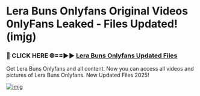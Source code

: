 # Lera Buns Onlyfans Original Videos 0nlyFans Leaked - Files Updated! (imjg)

<h3>🔴 CLICK HERE 🌐==►► <a href="https://tinyurl.com/2m67pmp6" rel="nofollow">Lera Buns Onlyfans Updated Files</a></h3>

Get Lera Buns Onlyfans and all content. Now you can access all videos and pictures of Lera Buns Onlyfans. New Updated Files 2025!

[![imjg](https://i.imgur.com/H4QAA4z.gif)](https://tinyurl.com/2m67pmp6)